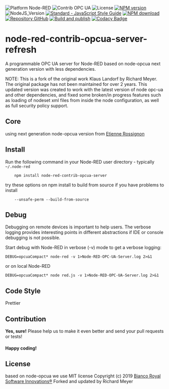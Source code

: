 ![Platform Node-RED](https://img.shields.io/badge/Platform-Node--RED-red.png)
![Contrib OPC UA](http://b.repl.ca/v1/Contrib-OPC--UA-blue.png)
![License](https://img.shields.io/badge/License-MIT-orange.png)
[![NPM version](https://badge.fury.io/js/node-red-contrib-opcua-server.png)](https://www.npmjs.com/package/node-red-contrib-opcua-server)
![NodeJS_Version](https://img.shields.io/badge/NodeJS-14.19.1-green.png)
[![Standard - JavaScript Style Guide](https://img.shields.io/badge/code%20style-standard-brightgreen.svg)](http://standardjs.com/)
[![NPM download](https://img.shields.io/npm/dm/node-red-contrib-iiot-opcua.svg)](https://www.npmtrends.com/node-red-contrib-iiot-opcua)
[![Repository GitHub](http://b.repl.ca/v1/Repository-GitHub-orange.png)](https://github.com/BiancoRoyal/node-red-contrib-opcua-server)
[![Build and publish](https://github.com/BiancoRoyal/node-red-contrib-opcua-server/actions/workflows/build.yml/badge.svg)](https://github.com/BiancoRoyal/node-red-contrib-opcua-server/actions/workflows/build.yml)
[![Codacy Badge](https://app.codacy.com/project/badge/Grade/b229fe21da624408b51d075e8e0800cc)](https://www.codacy.com/gh/BiancoRoyal/node-red-contrib-opcua-server/dashboard?utm_source=github.com&amp;utm_medium=referral&amp;utm_content=BiancoRoyal/node-red-contrib-opcua-server&amp;utm_campaign=Badge_Grade)

# node-red-contrib-opcua-server-refresh

A programmable OPC UA server for Node-RED based on node-opcua next generation version with less dependencies.

NOTE:
This is a fork of the original work Klaus Landorf by Richard Meyer.  The original package has not been maintained for over 2 years.  This updated version was created to work with the latest version of node opc-ua and other dependencies, and fixed some broken/in progress features such as loading of nodeset xml files from inside the node configuration, as well as full security policy support.

## Core

using next generation node-opcua version from [Etienne Rossignon](https://github.com/erossignon/)

## Install

Run the following command in your Node-RED user directory - typically `~/.node-red`

        npm install node-red-contrib-opcua-server

try these options on npm install to build from source if you have problems to install

        --unsafe-perm --build-from-source

## Debug

Debugging on remote devices is important to help users. The verbose logging
provides interesting points in different abstractions if IDE or console debugging is not possible.

Start debug with Node-RED in verbose (-v) mode to get a verbose logging:

    DEBUG=opcuaCompact* node-red -v 1>Node-RED-OPC-UA-Server.log 2>&1

or on local Node-RED

    DEBUG=opcuaCompact* node red.js -v 1>Node-RED-OPC-UA-Server.log 2>&1

## Code Style

Prettier

## Contribution

**Yes, sure!** Please help us to make it even better and send your pull requests or tests!

#### Happy coding!

## License

based on node-opcua we use MIT license
Copyright (c) 2019 [Bianco Royal Software Innovations®](https://github.com/BiancoRoyal/)
Forked and updated by Richard Meyer
